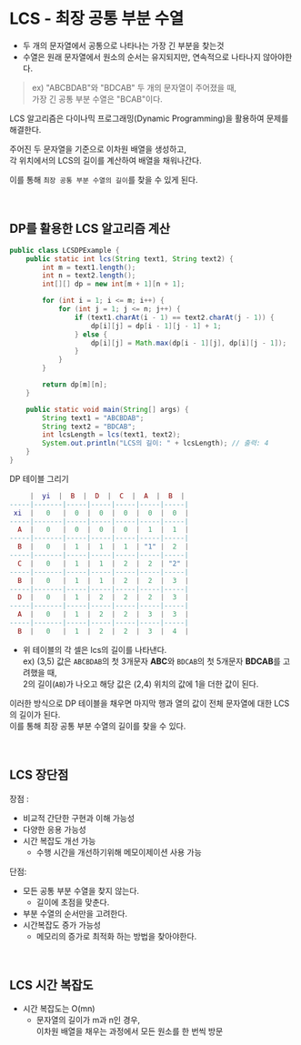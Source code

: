 # LCS - 최장 공통 부분 수열
- 두 개의 문자열에서 공통으로 나타나는 가장 긴 부분을 찾는것
- 수열은 원래 문자열에서 원소의 순서는 유지되지만, 연속적으로 나타나지 않아야한다.

> ex) "ABCBDAB"와 "BDCAB" 두 개의 문자열이 주어졌을 때, <br>
가장 긴 공통 부분 수열은 "BCAB"이다.

LCS 알고리즘은 다이나믹 프로그래밍(Dynamic Programming)을 활용하여 문제를 해결한다. 

주어진 두 문자열을 기준으로 이차원 배열을 생성하고, 
<br>
각 위치에서의 LCS의 길이를 계산하여 배열을 채워나간다. 

이를 통해 `최장 공통 부분 수열의 길이`를 찾을 수 있게 된다.

<br>

## DP를 활용한 LCS 알고리즘 계산
```java
public class LCSDPExample {
    public static int lcs(String text1, String text2) {
        int m = text1.length();
        int n = text2.length();
        int[][] dp = new int[m + 1][n + 1];

        for (int i = 1; i <= m; i++) {
            for (int j = 1; j <= n; j++) {
                if (text1.charAt(i - 1) == text2.charAt(j - 1)) {
                    dp[i][j] = dp[i - 1][j - 1] + 1;
                } else {
                    dp[i][j] = Math.max(dp[i - 1][j], dp[i][j - 1]);
                }
            }
        }

        return dp[m][n];
    }

    public static void main(String[] args) {
        String text1 = "ABCBDAB";
        String text2 = "BDCAB";
        int lcsLength = lcs(text1, text2);
        System.out.println("LCS의 길이: " + lcsLength); // 출력: 4
    }
}
```

DP 테이블 그리기 
```lua
     |  yi  |  B  |  D  |  C  |  A  |  B  |
-----|-------|-----|-----|-----|-----|-----|
 xi  |   0   |  0  |  0  |  0  |  0  |  0  |
-----|-------|-----|-----|-----|-----|-----|
  A  |   0   |  0  |  0  |  0  |  1  |  1  |
-----|-------|-----|-----|-----|-----|-----|
  B  |   0   |  1  |  1  |  1  | "1" |  2  |
-----|-------|-----|-----|-----|-----|-----|
  C  |   0   |  1  |  1  |  2  |  2  | "2" |
-----|-------|-----|-----|-----|-----|-----|
  B  |   0   |  1  |  1  |  2  |  2  |  3  |
-----|-------|-----|-----|-----|-----|-----|
  D  |   0   |  1  |  2  |  2  |  2  |  3  |
-----|-------|-----|-----|-----|-----|-----|
  A  |   0   |  1  |  2  |  2  |  3  |  3  |
-----|-------|-----|-----|-----|-----|-----|
  B  |   0   |  1  |  2  |  2  |  3  |  4  |

```

- 위 테이블의 각 셀은 lcs의 길이를 나타낸다. <br>
ex) (3,5) 값은 `ABCBDAB`의 첫 3개문자 **ABC**와 `BDCAB`의 첫 5개문자 **BDCAB**를 고려했을 때,<br> 
2의 길이(`AB`)가 나오고 해당 값은 (2,4) 위치의 값에 1을 더한 값이 된다.

이러한 방식으로 DP 테이블을 채우면 마지막 행과 열의 값이 전체 문자열에 대한 LCS의 길이가 된다. <br> 이를 통해 최장 공통 부분 수열의 길이를 찾을 수 있다.

<br>

## LCS 장단점
장점 :
- 비교적 간단한 구현과 이해 가능성
- 다양한 응용 가능성
- 시간 복잡도 개선 가능 
    - 수행 시간을 개선하기위해 메모이제이션 사용 가능

단점:
- 모든 공통 부분 수열을 찾지 않는다.
    - 길이에 초점을 맞춘다.   
- 부분 수열의 순서만을 고려한다.
- 시간복잡도 증가 가능성
    - 메모리의 증가로 최적화 하는 방법을 찾아야한다.

<br>

## LCS 시간 복잡도
- 시간 복잡도는 O(mn) 
    - 문자열의 길이가 m과 n인 경우, <br> 이차원 배열을 채우는 과정에서 모든 원소를 한 번씩 방문